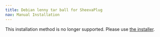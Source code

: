 ```yaml
---
title: Debian lenny tar ball for SheevaPlug
nav: Manual Installation
---
```


<div class="alert alert-danger">

This installation method is no longer supported.  Please use [the
installer](../install/).

</div>

